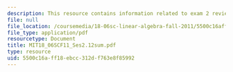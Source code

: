```yaml
---
description: This resource contains information related to exam 2 review.
file: null
file_location: /coursemedia/18-06sc-linear-algebra-fall-2011/5500c16aff18ebcc312df763e8f85992_MIT18_06SCF11_Ses2.12sum.pdf
file_type: application/pdf
resourcetype: Document
title: MIT18_06SCF11_Ses2.12sum.pdf
type: resource
uid: 5500c16a-ff18-ebcc-312d-f763e8f85992
---
```

